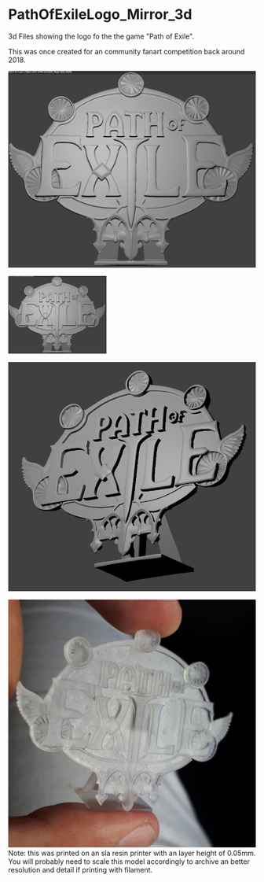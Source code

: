 # PathOfExileLogo_Mirror_3d

3d Files showing the logo fo the the game "Path of Exile". 

This was once created for an community fanart competition back around 2018.

![front](https://github.com/IHopeUStepOnLEGO/PathOfExileLogo_Mirror_3d/blob/master/images/poe_mirror_front.png)

[<img src="https://github.com/IHopeUStepOnLEGO/PathOfExileLogo_Mirror_3d/blob/master/images/poe_mirror_front.png" width="200"/>](https://github.com/IHopeUStepOnLEGO/PathOfExileLogo_Mirror_3d/blob/master/images/poe_mirror_front.png)

![side](https://github.com/IHopeUStepOnLEGO/PathOfExileLogo_Mirror_3d/blob/master/images/poe_mirror_side.png)

![sla_print](https://github.com/IHopeUStepOnLEGO/PathOfExileLogo_Mirror_3d/blob/master/images/poe_mirror_sla_print.png)
Note: this was printed on an sla resin printer with an layer height of 0.05mm. You will probably need to scale this model accordingly to archive an better resolution and detail if printing with filament.
